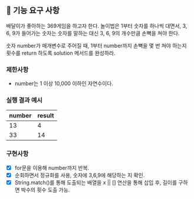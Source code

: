 ## 🚀 기능 요구 사항

배달이가 좋아하는 369게임을 하고자 한다. 놀이법은 1부터 숫자를 하나씩 대면서, 3, 6, 9가 들어가는 숫자는 숫자를 말하는 대신 3, 6, 9의 개수만큼 손뼉을 쳐야 한다.

숫자 number가 매개변수로 주어질 때, 1부터 number까지 손뼉을 몇 번 쳐야 하는지 횟수를 return 하도록 solution 메서드를 완성하라.

### 제한사항

- number는 1 이상 10,000 이하인 자연수이다.

### 실행 결과 예시

| number | result |
| ------ | ------ |
| 13     | 4      |
| 33     | 14     |

### 구현사항
- [X]  for문을 이용해 number까지 반복.  
- [X]  순회하면서 정규화를 사용, 숫자에 3,6,9에 해당하는 지 확인.  
- [X]  String.match()를 통해 도출되는 배열을 x || [] 연산을 통해 삽입 후, 길이를 구하면 박수의 횟수 도출 가능.  
